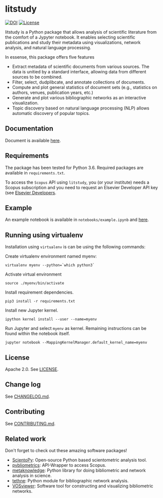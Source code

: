 # litstudy
[![DOI](https://zenodo.org/badge/206312286.svg)](https://zenodo.org/badge/latestdoi/206312286)
[![License](https://img.shields.io/github/license/nlesc/litstudy)](https://github.com/NLeSC/litstudy/blob/master/LICENSE)

litstudy is a Python package that allows analysis of scientific literature from the comfort of a Jypyter notebook.
It enables selecting scientific publications and study their metadata using visualizations, network analysis, and natural language processing.

In essense, this package offers five features

* Extract metadata of scientific documents from various sources. The data is unitied by a standard interface, allowing data from different sources to be combined.
* Filter, select, dudplibcate, and annotate collections of documents.
* Compute and plot general statistics of document sets (e.g., statistics on authors, venues, publication years, etc.)
* Generate and plot various bibliographic networks as an interactive visualization.
* Topic discovery based on natural language processing (NLP) allows automatic discovery of popular topics.

## Documentation

Document is available [here](https://nlesc.github.io/litstudy/).

## Requirements
The package has been tested for Python 3.6. Required packages are available in `requirements.txt`.

To access the `Scopus` API using `litstudy`, you (or your institute) needs a Scopus subscription and you need to request an Elsevier Developer API key (see [Elsevier Developers](https://dev.elsevier.com/index.jsp).

## Example
An example notebook is available in `notebooks/example.ipynb` and [here](https://nlesc.github.io/litstudy/example.html).

## Running using virtualenv
Installation using `virtualenv` is can be using the following commands:

Create virtualenv environment named myenv:
```
virtualenv myenv --python=`which python3`
```

Activate virtual environment
```
source ./myenv/bin/activate
```

Install requirement dependencies.
```
pip3 install -r requirements.txt
```

Install new Jupyter kernel.
```
ipython kernel install --user --name=myenv
```

Run Jupyter and select `myenv` as kernel. Remaining instructions can be found within the notebook itself.
```
jupyter notebook --MappingKernelManager.default_kernel_name=myenv
```

## License
Apache 2.0. See [LICENSE](https://github.com/NLeSC/litstudy/blob/master/LICENSE).

## Change log
See [CHANGELOG.md](https://github.com/NLeSC/litstudy/blob/master/CHANGELOG.md).

## Contributing
See [CONTRIBUTING.md](https://github.com/NLeSC/litstudy/blob/master/CONTRIBUTING.md).

## Related work

Don't forget to check out these amazing software packages!

* [ScientoPy](https://www.scientopy.com/): Open-source Python based scientometric analysis tool.
* [pybliometrics](https://github.com/pybliometrics-dev/pybliometrics): API-Wrapper to access Scopus.
* [metaknowledge](https://github.com/UWNETLAB/metaknowledge): Python library for doing bibliometric and network analysis in science.
* [tethne](https://github.com/diging/tethne): Python module for bibliographic network analysis.
* [VOSviewer](https://www.vosviewer.com/): Software tool for constructing and visualizing bibliometric networks.

